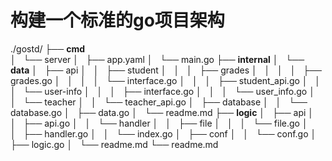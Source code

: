 # 构建一个标准的go项目架构


./gostd/
├── **cmd**         
│   └── server
│       ├── app.yaml
│       └── main.go
├── **internal**
│   └── **data**
│       ├── api
│       │   ├── student
│       │   │   ├── grades
│       │   │   │   ├── grades.go
│       │   │   │   └── interface.go
│       │   │   ├── student_api.go
│       │   │   └── user-info
│       │   │       ├── interface.go
│       │   │       └── user_info.go
│       │   └── teacher
│       │       └── teacher_api.go
│       ├── database
│       │   └── database.go
│       ├── data.go
│       └── readme.md
├── **logic**
│   ├── api
│   │   ├── api.go
│   │   └── handler
│   │       ├── file
│   │       │   └── file.go
│   │       ├── handler.go
│   │       └── index.go
│   ├── conf
│   │   └── conf.go
│   ├── logic.go
│   └── readme.md
└── readme.md
